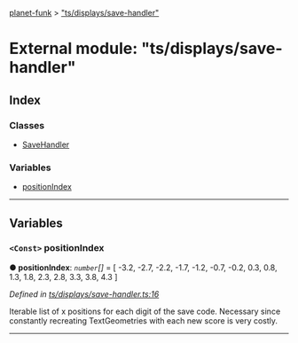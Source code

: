[planet-funk](../README.md) > ["ts/displays/save-handler"](../modules/_ts_displays_save_handler_.md)

# External module: "ts/displays/save-handler"

## Index

### Classes

* [SaveHandler](../classes/_ts_displays_save_handler_.savehandler.md)

### Variables

* [positionIndex](_ts_displays_save_handler_.md#positionindex)

---

## Variables

<a id="positionindex"></a>

### `<Const>` positionIndex

**● positionIndex**: *`number`[]* =  [ -3.2, -2.7, -2.2, -1.7, -1.2, -0.7, -0.2, 0.3, 0.8, 1.3, 1.8, 2.3, 2.8, 3.3, 3.8, 4.3 ]

*Defined in [ts/displays/save-handler.ts:16](https://github.com/WilliamRADFunk/planet-funk/blob/b15270a/src/ts/displays/save-handler.ts#L16)*

Iterable list of x positions for each digit of the save code. Necessary since constantly recreating TextGeometries with each new score is very costly.

___

